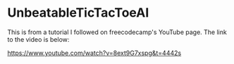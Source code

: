 # UnbeatableTicTacToeAI
This is from a tutorial I followed on freecodecamp's YouTube page. The link to the video is below:

https://www.youtube.com/watch?v=8ext9G7xspg&t=4442s

